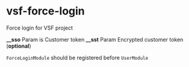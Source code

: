 # vsf-force-login
Force login for VSF project

**__sso** Param is Customer token
**__sst** Param Encrypted customer token (**optional**)

`ForceLoginModule` should be registered before `UserModule`
